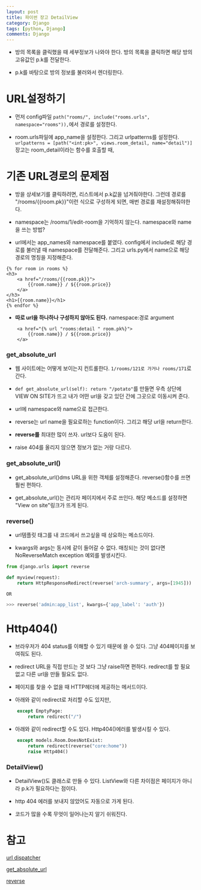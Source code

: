```yaml
---
layout: post
title: 파이썬 장고 DetailView
category: Django
tags: [python, Django]
comments: Django
---
```


- 방의 목록을 클릭했을 때 세부정보가 나와야 한다. 방의 목록을 클릭하면 해당 방의 고유값인 p.k를 전달한다.

- p.k를 바탕으로 방의 정보를 불러와서 렌더링한다.

# URL설정하기

- 먼저 config파일 `path("rooms/", include("rooms.urls", namespace="rooms")),`에서 경로를 설정한다.

- room.urls파일에 app_name을 설정한다. 그리고 urlpatterns를 설정한다. `urlpatterns = [path("<int:pk>", views.room_detail, name="detail")]` 장고는 room_detail이라는 함수를 호출할 때,  

# 기존 URL경로의 문제점

- 방을 상세보기를 클릭하려면, 리스트에서 p.k값을 넘겨줘야한다. 그런데 경로를 "/rooms/{{room.pk}}"이런 식으로 구성하게 되면, 매번 경로를 재설정해줘야한다.

- namespace는 /rooms/1/edit-room을 기억하지 않는다. namespace와 name을 쓰는 방법?

- url에서는 app_names와 namespace를 붙였다. config에서 include로 해당 경로를 불러낼 때 namespace를 전달해준다. 그리고 urls.py에서 name으로 해당 경로의 명칭을 지정해준다.

```
{% for room in rooms %}
<h3>
    <a href="/rooms/{{room.pk}}">
        {{room.name}} / ${{room.price}}
    </a>
</h3>
<h1>{{room.name}}</h1>
{% endfor %}
```

- **따로 url을 하나하나 구성하지 않아도 된다.** namespace:경로 argument

```
    <a href="{% url "rooms:detail " room.pk%}">
        {{room.name}} / ${{room.price}}
    </a>
```

### get_absolute_url

- 웹 사이트에는 어떻게 보이는지 컨트롤한다. `1/rooms/121로 가거나 rooms/171`로 간다.

- `def get_absolute_url(self): return "/potato"`를 만들면 우측 상단에 VIEW ON SITE가 뜨고 내가 어떤 url을 갖고 있던 간에 그곳으로 이동시켜 준다.

- url에 namespace와 name으로 접근한다.

- reverse는 url name을 필요로하는 function이다. 그리고 해당 url을  return한다.

- **reverse를** 최대한 많이 쓰자. url보다 도움이 된다.

- raise 404를 올리지 않으면 정보가 없는 거랑 다르다.

### get_absolute_url()

- get_absolute_url()dms URL을 위한 객체를 설정해준다. reverse()함수를 쓰면 훨씬 편하다.

- get_absolute_url()는 관리자 페이지에서 주로 쓰인다. 해당 메소드를 설정하면 "View on site"링크가 뜨게 된다.

### reverse()

- url템플릿 태그를 내 코드에서 쓰고싶을 때 상요하는 메소드이다.

- kwargs와 args는 동시에 같이 들어갈 수 없다.  매칭되는 것이 없다면 NoReverseMatch exception 예외를 발생시킨다.

```python
from django.urls import reverse

def myview(request):
    return HttpResponseRedirect(reverse('arch-summary', args=[1945]))

OR

>>> reverse('admin:app_list', kwargs={'app_label': 'auth'})
```

# Http404()

- 브라우저가 404 status를 이해할 수 있기 때문에 쓸 수 있다. 그냥 404페이지를 보여줘도 된다. 

- redirect URL을 직접 만드는 것 보다 그냥 raise하면 편하다. redirect를 할 필요 없고 다른 url을 만들 필요도 없다.

- 페이지를 찾을 수 없을 때 HTTP헤더에 제공하는 메서드이다. 

- 아래와 같이 redirect로 처리할 수도 있지만, 

```python
    except EmptyPage:
        return redirect("/")
```

- 아래와 같이 redirect할 수도 있다. Http404()에러를 발생시킬 수 있다.

```python
    except models.Room.DoesNotExist:
        return redirect(reverse("core:home"))
        raise Http404()
```

### DetailView()

- DetailView()도 클래스로 만들 수 있다. ListView와 다른 차이점은 페이지가 아니라 p.k가 필요하다는 점이다.

- http 404 에러를 보내지 않았어도 자동으로 가게 된다.

- 코드가 많을 수록 무엇이 일어나는지 알기 쉬워진다.

# 참고

[url dispatcher](https://docs.djangoproject.com/en/2.2/topics/http/urls/)

[get_absolute_url](https://docs.djangoproject.com/en/3.1/ref/models/instances/#django.db.models.Model.get_absolute_url)

[reverse](https://docs.djangoproject.com/en/2.2/ref/urlresolvers/#django.urls.reverse)